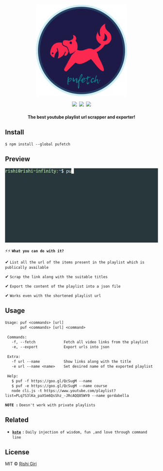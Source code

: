 <h1 align="center">
	<br>
	<img width="300" src="https://raw.githubusercontent.com/rishigiridotcom/rishigiri.com/7420154ff98167df482d11ff1c81d826202dd04b/github/pufetch.png">
	<br>
	<img src="https://travis-ci.org/CodeDotJS/pufetch.svg?branch=master"> <img src="https://lh3.googleusercontent.com/pqnpzpWfCCHVu6mqwtr-ueJHrYzTUFVzQNIwqqQ8016APeEI8ZxmBzu-q3thtlhwDrVX=w30"> <img src="https://img.shields.io/badge/code_style-XO-5ed9c7.svg">
	<br>
</h1>

<p align="center"> <b> The best youtube playlist url scrapper and exporter! </b></p>

## Install

```
$ npm install --global pufetch
```

## Preview

<p align="center"><img src="https://raw.githubusercontent.com/rishigiridotcom/rishigiri.com/7420154ff98167df482d11ff1c81d826202dd04b/github/pufetch.gif"></p>

⚡⚡ __`What you can do with it?`__

✔ `List all the url of the items present in the playlist which is publically available`

✔ `Scrap the link along with the suitable titles`

✔ `Export the content of the playlist into a json file`

✔ `Works even with the shortened playlist url`


## Usage

```
Usage: puf <commands> [url]
       puf <commands> [url] <command>

 Commands:
   -f, --fetch             Fetch all video links from the playlist
   -e, --export            Export urls into json

 Extra:
   -f url --name           Show links along with the title
   -e url --name <name>    Set desired name of the exported playlist

 Help:
   $ puf -f https://goo.gl/QcSugM --name
   $ puf -e https://goo.gl/QcSugM --name course
   node cli.js -t https://www.youtube.com/playlist?list=PLq7S3lKa_paXSm6QsShz_-JRcAQQ85WY0 --name gordabella 

```

__`NOTE :`__ `Doesn't work with private playlists`

## Related

- __[`kote`](https://github.com/CodeDotJS/kote)__ `:` `Daily injection of wisdom, fun ,and love through command line`


## License

MIT &copy; [Rishi Giri](http://rishigiri.ml)
